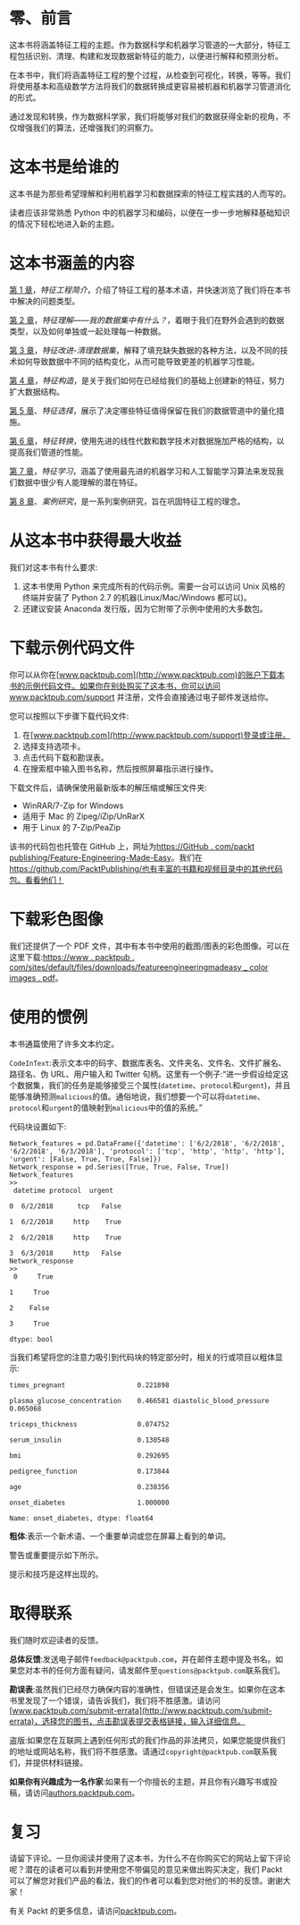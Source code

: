 

# 零、前言

这本书将涵盖特征工程的主题。作为数据科学和机器学习管道的一大部分，特征工程包括识别、清理、构建和发现数据新特征的能力，以便进行解释和预测分析。

在本书中，我们将涵盖特征工程的整个过程，从检查到可视化，转换，等等。我们将使用基本和高级数学方法将我们的数据转换成更容易被机器和机器学习管道消化的形式。

通过发现和转换，作为数据科学家，我们将能够对我们的数据获得全新的视角，不仅增强我们的算法，还增强我们的洞察力。



# 这本书是给谁的

这本书是为那些希望理解和利用机器学习和数据探索的特征工程实践的人而写的。

读者应该非常熟悉 Python 中的机器学习和编码，以便在一步一步地解释基础知识的情况下轻松地进入新的主题。



# 这本书涵盖的内容

[第 1 章](156d2b99-23c9-4b43-ac1d-ebd7f2ecce87.xhtml)，*特征工程简介*，介绍了特征工程的基本术语，并快速浏览了我们将在本书中解决的问题类型。

[第 2 章](a250faef-d38b-4347-ad96-86e7e1d3fdb2.xhtml)，*特征理解——我的数据集中有什么？*，着眼于我们在野外会遇到的数据类型，以及如何单独或一起处理每一种数据。

[第 3 章](b24cbf53-cb1e-4b3d-aae4-b198bbfb8ac4.xhtml)，*特征改进-清理数据集*，解释了填充缺失数据的各种方法，以及不同的技术如何导致数据中不同的结构变化，从而可能导致更差的机器学习性能。

[第 4 章](430d621e-7ce6-48c0-9990-869e82a0d0c6.xhtml)，*特征构造*，是关于我们如何在已经给我们的基础上创建新的特征，努力扩大数据结构。

[第 5 章](ec4afc1e-1e32-49c3-a9ec-bb6103683785.xhtml)、*特征选择*，展示了决定哪些特征值得保留在我们的数据管道中的量化措施。

[第 6 章](8dc49afd-2a3a-4063-9c38-ac6a049bbfe6.xhtml)，*特征转换*，使用先进的线性代数和数学技术对数据施加严格的结构，以提高我们管道的性能。

[第 7 章](e1c6751c-a892-4cf3-9c54-53e9bb3e1431.xhtml)，*特征学习*，涵盖了使用最先进的机器学习和人工智能学习算法来发现我们数据中很少有人能理解的潜在特征。

[第 8 章](549f79e7-fb43-452a-860d-242b35fe8635.xhtml)、*案例研究*，是一系列案例研究，旨在巩固特征工程的理念。



# 从这本书中获得最大收益

我们对这本书有什么要求:

1.  这本书使用 Python 来完成所有的代码示例。需要一台可以访问 Unix 风格的终端并安装了 Python 2.7 的机器(Linux/Mac/Windows 都可以)。
2.  还建议安装 Anaconda 发行版，因为它附带了示例中使用的大多数包。



# 下载示例代码文件

你可以从你在[www.packtpub.com](http://www.packtpub.com)的账户下载本书的示例代码文件。如果你在别处购买了这本书，你可以访问 www.packtpub.com/support 并注册，文件会直接通过电子邮件发送给你。

您可以按照以下步骤下载代码文件:

1.  在[www.packtpub.com](http://www.packtpub.com/support)登录或注册。
2.  选择支持选项卡。
3.  点击代码下载和勘误表。
4.  在搜索框中输入图书名称，然后按照屏幕指示进行操作。

下载文件后，请确保使用最新版本的解压缩或解压文件夹:

*   WinRAR/7-Zip for Windows
*   适用于 Mac 的 Zipeg/iZip/UnRarX
*   用于 Linux 的 7-Zip/PeaZip

该书的代码包也托管在 GitHub 上，网址为[https://GitHub . com/packt publishing/Feature-Engineering-Made-Easy](https://github.com/PacktPublishing/Feature-Engineering-Made-Easy)。我们在 https://github.com/PacktPublishing/也有丰富的书籍和视频目录中的其他代码包。看看他们！



# 下载彩色图像

我们还提供了一个 PDF 文件，其中有本书中使用的截图/图表的彩色图像。可以在这里下载:[https://www . packtpub . com/sites/default/files/downloads/featureengineeringmadeasy _ color images . pdf](https://www.packtpub.com/sites/default/files/downloads/FeatureEngineeringMadeEasy_ColorImages.pdf)。



# 使用的惯例

本书通篇使用了许多文本约定。

`CodeInText`:表示文本中的码字、数据库表名、文件夹名、文件名、文件扩展名、路径名、伪 URL、用户输入和 Twitter 句柄。这里有一个例子:“进一步假设给定这个数据集，我们的任务是能够接受三个属性(`datetime`、`protocol`和`urgent`)，并且能够准确预测`malicious`的值。通俗地说，我们想要一个可以将`datetime`、`protocol`和`urgent`的值映射到`malicious`中的值的系统。”

代码块设置如下:

```
Network_features = pd.DataFrame({'datetime': ['6/2/2018', '6/2/2018', '6/2/2018', '6/3/2018'], 'protocol': ['tcp', 'http', 'http', 'http'], 'urgent': [False, True, True, False]})
Network_response = pd.Series([True, True, False, True])
Network_features
>>
 datetime protocol  urgent

0  6/2/2018      tcp   False

1  6/2/2018     http    True

2  6/2/2018     http    True

3  6/3/2018     http   False
Network_response
>>
 0     True

1     True

2    False

3     True

dtype: bool
```

当我们希望将您的注意力吸引到代码块的特定部分时，相关的行或项目以粗体显示:

```
times_pregnant                  0.221898

plasma_glucose_concentration    0.466581 diastolic_blood_pressure        0.065068

triceps_thickness               0.074752

serum_insulin                   0.130548

bmi                             0.292695

pedigree_function               0.173844

age                             0.238356

onset_diabetes                  1.000000

Name: onset_diabetes, dtype: float64
```

**粗体**:表示一个新术语、一个重要单词或您在屏幕上看到的单词。

警告或重要提示如下所示。

提示和技巧是这样出现的。



# 取得联系

我们随时欢迎读者的反馈。

**总体反馈**:发送电子邮件`feedback@packtpub.com`，并在邮件主题中提及书名。如果您对本书的任何方面有疑问，请发邮件至`questions@packtpub.com`联系我们。

**勘误表**:虽然我们已经尽力确保内容的准确性，但错误还是会发生。如果你在这本书里发现了一个错误，请告诉我们，我们将不胜感激。请访问[www.packtpub.com/submit-errata](http://www.packtpub.com/submit-errata)，选择您的图书，点击勘误表提交表格链接，输入详细信息。

盗版:如果您在互联网上遇到任何形式的我们作品的非法拷贝，如果您能提供我们的地址或网站名称，我们将不胜感激。请通过`copyright@packtpub.com`联系我们，并提供材料链接。

**如果你有兴趣成为一名作家**:如果有一个你擅长的主题，并且你有兴趣写书或投稿，请访问[authors.packtpub.com](http://authors.packtpub.com/)。



# 复习

请留下评论。一旦你阅读并使用了这本书，为什么不在你购买它的网站上留下评论呢？潜在的读者可以看到并使用您不带偏见的意见来做出购买决定，我们 Packt 可以了解您对我们产品的看法，我们的作者可以看到您对他们的书的反馈。谢谢大家！

有关 Packt 的更多信息，请访问[packtpub.com](https://www.packtpub.com/)。